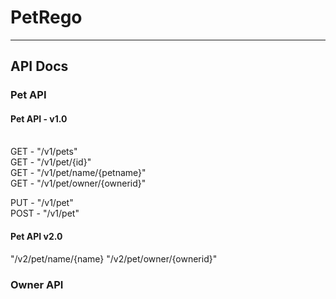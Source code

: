 # PetRego
---

<h2> API Docs </h2>
<h3> Pet API </h3>

<h4> Pet API - v1.0</h4><br />
GET - "/v1/pets"<br />
GET - "/v1/pet/{id}"<br />
GET - "/v1/pet/name/{petname}"<br />
GET - "/v1/pet/owner/{ownerid}"<br />

PUT - "/v1/pet"<br />
POST - "/v1/pet"<br />

<h4>Pet API v2.0</h4>
"/v2/pet/name/{name}
"/v2/pet/owner/{ownerid}"

<h3> Owner API </h3>
